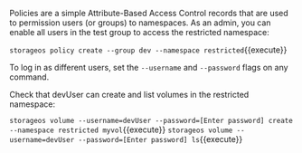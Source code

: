 Policies are a simple Attribute-Based Access Control records that are used to permission users (or groups) to namespaces. As an admin, you can enable all users in the test group to access the restricted namespace:

`storageos policy create --group dev --namespace restricted`{{execute}}

To log in as different users, set the `--username` and `--password` flags on any command.

Check that devUser can create and list volumes in the restricted namespace:

`storageos volume --username=devUser --password=[Enter password] create --namespace restricted myvol`{{execute}}
`storageos volume --username=devUser --password=[Enter password] ls`{{execute}}
